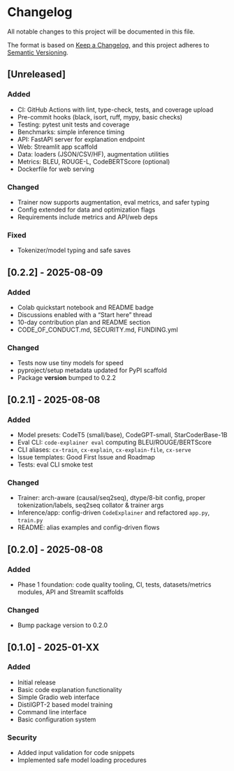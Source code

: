# Changelog

All notable changes to this project will be documented in this file.

The format is based on [Keep a Changelog](https://keepachangelog.com/en/1.0.0/),
and this project adheres to [Semantic Versioning](https://semver.org/spec/v2.0.0.html).

## [Unreleased]

### Added
- CI: GitHub Actions with lint, type-check, tests, and coverage upload
- Pre-commit hooks (black, isort, ruff, mypy, basic checks)
- Testing: pytest unit tests and coverage
- Benchmarks: simple inference timing
- API: FastAPI server for explanation endpoint
- Web: Streamlit app scaffold
- Data: loaders (JSON/CSV/HF), augmentation utilities
- Metrics: BLEU, ROUGE-L, CodeBERTScore (optional)
- Dockerfile for web serving

### Changed
- Trainer now supports augmentation, eval metrics, and safer typing
- Config extended for data and optimization flags
- Requirements include metrics and API/web deps

### Fixed
- Tokenizer/model typing and safe saves

## [0.2.2] - 2025-08-09

### Added
- Colab quickstart notebook and README badge
- Discussions enabled with a “Start here” thread
- 10-day contribution plan and README section
- CODE_OF_CONDUCT.md, SECURITY.md, FUNDING.yml

### Changed
- Tests now use tiny models for speed
- pyproject/setup metadata updated for PyPI scaffold
- Package __version__ bumped to 0.2.2

## [0.2.1] - 2025-08-08

### Added
- Model presets: CodeT5 (small/base), CodeGPT-small, StarCoderBase-1B
- Eval CLI: `code-explainer eval` computing BLEU/ROUGE/BERTScore
- CLI aliases: `cx-train`, `cx-explain`, `cx-explain-file`, `cx-serve`
- Issue templates: Good First Issue and Roadmap
- Tests: eval CLI smoke test

### Changed
- Trainer: arch-aware (causal/seq2seq), dtype/8-bit config, proper tokenization/labels, seq2seq collator & trainer args
- Inference/app: config-driven `CodeExplainer` and refactored `app.py`, `train.py`
- README: alias examples and config-driven flows

## [0.2.0] - 2025-08-08

### Added
- Phase 1 foundation: code quality tooling, CI, tests, datasets/metrics modules, API and Streamlit scaffolds

### Changed
- Bump package version to 0.2.0

## [0.1.0] - 2025-01-XX

### Added
- Initial release
- Basic code explanation functionality
- Simple Gradio web interface
- DistilGPT-2 based model training
- Command line interface
- Basic configuration system

### Security
- Added input validation for code snippets
- Implemented safe model loading procedures
